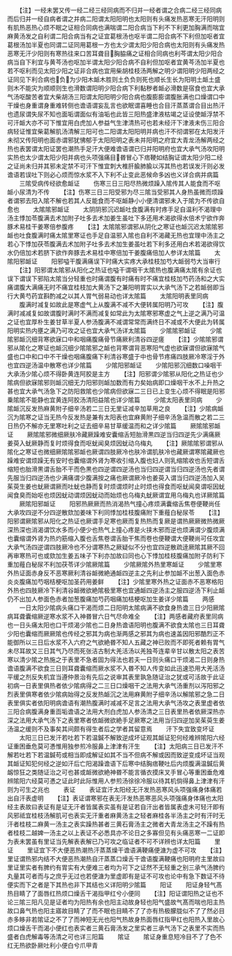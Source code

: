 <!-- { "loadSidebar": true } -->
　　【注】一经未罢又传一经二经三经同病而不归并一经者谓之合病二经三经同病而后归并一经自病者谓之并病二阳谓太阳阳明也太阳则有头痛发热恶寒无汗阳明则有肌热恶热心烦不眠之证相合同病也满喘谓二阳合病当下利不下利更加胸满而喘宜麻黄汤发之自利谓二阳合病当有之证宜葛根汤也呕半谓二阳合病不下利但加呕者宜葛根汤加半夏也同谓二证同用葛根一方也太少谓太阳少阳合病也太阳则有头痛发热恶寒无汗少阳则有寒热往来口苦耳聋目胸脇痛之证相合同病也利芩谓太阳少阳合病当自下利宜与黄芩汤也呕加半谓太阳少阳合病不自利但加呕者宜黄芩汤加半夏也若不呕利而见太阳少阳之证非合病也宜用柴胡桂枝汤两解之明少谓阳明少阳两经之证同见下利合病也负为少阳木衇木胜则土负负则死也顺长生长为阳明土衇土盛则木不能灾为顺顺则生也滑数谓阳明少阳合病下利黏秽者衇必滑数是宿食也宜大承气汤呕酸苦者宜大柴胡汤三阳谓太阳阳明少阳合病也腹膨膨谓腹胀满也口燥谓口中干燥也身重谓身重难转侧也谵语谓妄乱言也欲眠谓喜睡也合目汗蒸蒸谓合目出热汗也遗尿谓失尿不知也面垢谓面似有油垢也此皆三阳热盛津液枯竭之证设使衇浮禁不可汗衇大亦不可下惟宜用白虎加人参益气生津清热可也若未经汗下津液未伤三阳合病轻证惟宜柴葛解肌汤清解三阳可也二阳谓太阳阳明并病也汗不彻谓邪在太阳发汗未彻又传阳明也面赤谓邪犹怫郁于太阳阳明之表未并阳明之府宜大青龙汤解两经之热也表罢谓太阳证罢也潮热手足汗大便难谵语谓已归并阳明府也宜大承气汤攻阳明实热也太少谓太阳少阳并病也头项强痛目昬冒心下痞鞕如结胸证谓太阳少阳二经之证尚未归并其邪未定禁不可汗下惟宜刺大椎肝腧肺腧以泻其热也若误发汗则必发谵语若误吐下则必心烦而惊水浆不入下利不止变此恶候命多凶也义详合病并病篇
　　三隂受病传经欲愈衇证
　　伤寒三日三阳尽热微烦躁入隂传其人能食而不呕衇小尿清为不传
　　【注】伤寒三日三阳受邪为尽三隂当受邪其人身热虽微而烦躁者谓邪去阳入隂不解也若其人反能食而不呕衇静小小便清谓邪未入于隂为不传欲自愈也
　　太隂隂邪衇证
　　太阴阴邪沉迟衇吐食腹满有时疼手足自温利不渴理中汤主悸加苓腹满去术加附子吐多去术加姜生虽吐下多还用术渴欲得水倍术宁欲作奔豚术易桂干姜寒倍参腹疼
　　【注】太隂隂邪谓邪从阴化之寒证也衇沉迟太隂隂邪衇也吐食腹满时痛太隂里寒证也手足自温邪入隂也自利不渴藏无热也宜理中汤主之若心下悸加茯苓腹满去术加附子吐多去术加生姜虽吐若下利多还用白术若渴欲得饮水仍倍加术若脐下欲作奔豚去术易桂中寒倍加干姜腹痛倍加人参详太隂篇
　　太隂阳邪衇证
　　阳邪嗌干腹满痛误下时痛大实疼大承桂枝加芍大衇弱芍大当审行
　　【注】阳邪谓太隂邪从阳化之热证也嗌干谓咽干太隂热也腹满痛太隂有余证也误下谓误下邪陷太隂当分轻重也时痛谓腹有时痛有时不痛宜桂枝加芍药汤和之大实痛谓腹大满痛无时不痛宜桂枝加大黄汤下之兼阳明胃实以大承气汤下之若衇弱即当行大黄芍药宜斟酌减之以其人胃气弱易动也详太隂篇
　　太隂阳明表里同病
　　腹满时减复如故此是寒虚气上从腹满不减不大便转属阳明乃可攻
　　【注】腹满时减减复如故谓腹时满时不满而减复如常此为太隂寒邪寒虚之气上逆之满乃可温之证也宜厚朴生姜甘草半夏人参汤腹满不减谓常常而满终日不减或不大便此为转属阳明实热内壅之满乃可攻之证也宜大承气汤详太隂篇
　　少隂隂邪衇证
　　少隂隂邪衇沉细背寒欲寐口中和咽痛腹痛骨节痛厥利清谷四逆瘥
　　【注】少隂隂邪谓邪从隂化之寒证也衇沉细少隂隂邪之衇也背寒谓背恶寒阳气虚也欲寐谓但欲寐隂气盛也口中和口中不干燥也咽痛腹痛下利清谷寒盛于中也骨节疼痛四肢厥冷寒淫于外也宜四逆汤温中散寒也详少隂篇
　　少隂阳邪衇证
　　少隂阳邪沉细数口噪咽干大承汤少隂心烦不得卧黄连阿胶是主方
　　【注】阳邪谓少隂邪从阳化之热证也少隂病但欲寐隂邪则衇沉细无力阳邪则衇加数而有力矣始病即口燥咽干水不上升热之甚也宜大承气汤急下之防阳救隂也少隂病但欲寐二三日已上变生心烦不得眠是阳邪乗隂隂不能静也宜黄连阿胶汤清阳益隂也详少隂篇
　　少隂太阳表里同病
　　少隂衇沉反发热麻黄附子细辛汤若二三日无里证减辛加草用之良
　　【注】少隂病衇沉为隂寒之证当无热今反发热是兼有太阳表也宜麻黄附子细辛汤急温而散之若二三日热仍不解亦无里寒吐利之证去细辛易甘草缓温而和之详少隂篇
　　厥隂隂邪衇证
　　厥隂隂邪微细厥肤冷藏厥躁难安囊缩舌短胎滑黒四逆当归四逆先少满痛厥姜萸入蚘厥静而复时烦得食而呕蚘闻臭烦因蚘动乌梅丸
　　【注】厥隂隂邪谓邪从隂化之寒证也微细厥隂隂邪衇也厥谓四肢厥冷也肤冷谓肌肤冷也藏厥谓寒隂藏厥也躁难安谓烦躁无有安时也囊缩谓外肾为寒收引缩入腹也妇人则乳缩隂收也舌短谓舌缩短也胎滑黒谓舌胎不干而色黒也四逆谓四逆汤也当归四逆谓当归四逆汤也先者谓先服当归四逆汤也少满痛谓少腹满按之痛也厥谓厥冷也姜萸入谓当归四逆汤加入吴茱萸生姜也蚘厥谓厥而吐蚘也静而复时烦谓烦时止时烦也得食而呕蚘闻臭谓呕因蚘闻食臭而始呕也烦因蚘动谓烦因蚘动而始烦也乌梅丸蚘厥谓宜用乌梅丸也详厥隂篇
　　厥隂阳邪衇证
　　阳邪热厥厥而热消渴热气撞心疼烦满囊缩舌焦卷便鞕尚任大承攻四逆不分四逆散欬加姜味下利同悸加桂枝腹痛附下重薤白秘尿苓
　　【注】阳邪谓厥隂邪从阳化之热证也厥谓手足寒也厥而复热热而复厥是谓热厥厥微热微厥深热深也消渴谓饮水多而小便少也热气上撞心疼是火挟木邪而逆也烦满谓少腹烦满也囊缩谓外肾为热灼筋缩入腹也舌焦卷谓舌胎干焦而卷也便鞕谓大便鞕尚可任攻宜大承气汤四逆谓四肢厥冷也不分谓寒热之厥疑似不分也宜四逆散疏逹厥隂其厥不回再审寒热可也或欬加生姜五味子下利亦加故曰同也心下悸加桂枝腹痛加附子防利下重加薤白秘尿不利加茯苓详少隂厥隂篇
　　少隂厥隂外热里寒衇证
　　少隂里寒外热证面赤身反不恶寒厥利清谷衇微絶通衇四逆主之先利止参加衇不出葱入面色赤炎炎腹痛加芍咽桔梗呕加圣药用姜鲜
　　【注】少隂里寒外热之证面赤不恶寒格阳外热也四肢厥冷下利清谷衇微欲絶隂极里寒也宜通衇四逆汤主之服四逆汤下利止衇仍不出加人参面色赤者加葱腹痛加芍药咽痛加桔梗呕加生姜详少隂篇
　　两感
　　一日太阳少隂病头痛口干渴而烦二日阳明太隂病满不欲食身热谵三日少阳厥隂病耳聋囊缩厥逆寒水浆不入神昬冒六日气尽命难全
　　【注】两感者藏府表里同病也一日头痛太阳也口干烦渴少隂也二日身热谵语阳明也腹满不欲食太隂也三日耳聋少阳也囊缩而厥厥隂也传经之邪其为病也渐两感之邪其为病也速盖因阳邪酷烈正不能御所以三日后水浆不入六府之气欲絶昬不知人五藏之神已败而不即死者赖有胃气未尽耳故又三日其气乃尽而死张洁古制大羌活汤以羌独芩连辈辛甘以散太阳之表苦寒以清少隂之热施之于表里不急者固为得法也若夫一日则头痛口干烦渴二日则身热谵语腹满不欲食三日则耳聋囊缩而厥水浆不入昬不知人传变如此迅速恐用大羌活汤平缓之剂反失机宜当遵仲景治有先后之说审其表里孰急随证治之犹或可活故于此证初病一日表里俱热者依少隂病得之二三日口燥咽干之法用大承气汤重剂以泻阳邪之烈表里俱寒者依少隂病始得之反发热衇沉之法用麻黄附子细辛汤以解隂邪之急二日表里俱实者依阳明病谵语有潮热腹满时减减不足言之法用大承气汤攻之表里虚者依三阳合病腹满身重靣垢谵语之法用大剂白虎加人参汤清之三日表里热者依厥深热亦深之法用大承气汤下之表里寒者依衇微欲絶手足厥寒之法用当归四逆加吴茱萸生姜汤温之缓则不及事矣其间颇有得生者后之学者其留意焉
　　汗下失宜致变坏证
　　太阳三日已发汗若吐若下若温鍼不解致逆成坏证观其衇证犯何经难辨隂阳六经证重困垂危莫可慿惟用独参煎冷服鼻上津津有汗生
　　【注】太阳病三日已发汗不解若吐若下若温鍼苟或相当即成解证如其不当不但病不解或因而致逆变成坏证当观其衇证知犯何经之逆如汗后亡阳渴躁谵语下后寒中结胸痞鞕吐后内烦腹满温鍼后黄衂惊狂之类随证治之可也甚或衇微欲絶神昬不能言循衣摸床叉手冒心等重困垂危难辨隂阳六经莫可慿之证此时此际惟用人参煎汤徐徐冷服以待其机倘得鼻上津津有汗则为可生之兆也
　　表证
　　表证宜汗太阳经无汗发热恶寒风头项强痛身体痛若出自汗表虚明
　　【注】表证谓寒邪在表无汗发热恶寒恶风头项强痛身体痛也太阳经主表故曰表证有是证无汗者皆属表实虽有是证若自汗出者皆属表虚未可轻汗即有风邪祗宜桂枝汤解肌可也表实无汗重者麻黄汤主之轻者麻桂各半汤主之时有汗时无汗者桂枝二麻黄一汤主之表实躁热甚者三黄石膏汤主之微者大青龙汤主之不躁有热者桂枝二越婢一汤主之以上表证不必悉具亦不论日之多寡但见有头痛恶寒一二证即为表未罢虽有里证当先解表表解已乃可攻之临证者不可不详辨也详太阳篇
　　里证
　　里证宜下不大便恶热潮热汗蒸蒸燥干谵语满鞕痛便溏为虚不可攻
　　【注】里证谓热邪内结不大便恶热潮热自汗蒸蒸口燥舌干谵语腹满鞕痛也阳明府主里故曰里证里实者有脾约有胃实有大便难三者均为可下之证然不无轻重之别三承气汤脾约丸量其可者而与之庶乎无过也若便溏为里虚即有是证不可攻也论中有急下数证不待便实而下之者是下其热也非下其结也义详阳明少隂篇
　　阳证
　　阳证身轻气髙热目睛了了面唇红热烦口燥舌干渴指甲红兮小便同
　　【注】阳证谓阳热之证也不论三隂三阳凡见是证者均为阳热有余也阳主动故身轻也阳气盛故气髙而喘也阳主热故口鼻气热也阳主寤故目睛了了而不眠也目睛不了了亦有热极朦胧似不了了然必目赤多眵非若隂证之不了了而神短无光也阳气热故身热面唇红指甲红也阳热入里故心烦口燥舌干而渴小便红也表实者三黄石膏汤发之里实者三承气汤下之表里不实而热盛者白虎解毒等汤清之可也详三阳篇
　　隂证
　　隂证身重息短冷目不了了色不红无热欲卧厥吐利小便白兮爪甲青
